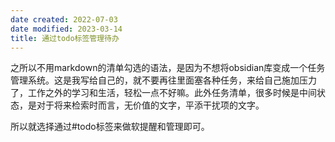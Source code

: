 ```yaml
---
date created: 2022-07-03
date modified: 2023-03-14
title: 通过todo标签管理待办
---
```


之所以不用markdown的清单勾选的语法，是因为不想将obsidian库变成一个任务管理系统。这是我写给自己的，就不要再往里面塞各种任务，来给自己施加压力了，工作之外的学习和生活，轻松一点不好嘛。此外任务清单，很多时候是中间状态，是对于将来检索时而言，无价值的文字，平添干扰项的文字。

所以就选择通过#todo标签来做软提醒和管理即可。
